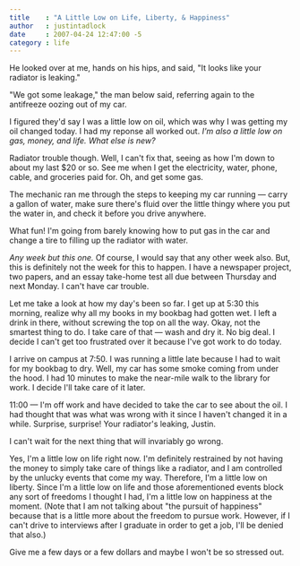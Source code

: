 ```yaml
---
title    : "A Little Low on Life, Liberty, & Happiness"
author   : justintadlock
date     : 2007-04-24 12:47:00 -5
category : life
---
```


He looked over at me, hands on his hips, and said, "It looks like your radiator is leaking."

"We got some leakage," the man below said, referring again to the antifreeze oozing out of my car.

I figured they'd say I was a little low on oil, which was why I was getting my oil changed today.  I had my reponse all worked out.  <em> I'm also a little low on gas, money, and life.  What else is new?</em>

Radiator trouble though.  Well, I can't fix that, seeing as how I'm down to about my last $20 or so.  See me when I get the electricity, water, phone, cable, and groceries paid for.  Oh, and get some gas.

The mechanic ran me through the steps to keeping my car running &mdash; carry a gallon of water, make sure there's fluid over the little thingy where you put the water in, and check it before you drive anywhere.

What fun!  I'm going from barely knowing how to put gas in the car and change a tire to filling up the radiator with water.

<em>Any week but this one.</em>  Of course, I would say that any other week also.  But, this is definitely not the week for this to happen.  I have a newspaper project, two papers, and an essay take-home test all due between Thursday and next Monday.  I can't have car trouble.

Let me take a look at how my day's been so far.  I get up at 5:30 this morning, realize why all my books in my bookbag had gotten wet.  I left a drink in there, without screwing the top on all the way.  Okay, not the smartest thing to do.  I take care of that &mdash; wash and dry it.  No big deal.  I decide I can't get too frustrated over it because I've got work to do today.

I arrive on campus at 7:50.  I was running a little late because I had to wait for my bookbag to dry.  Well, my car has some smoke coming from under the hood.  I had 10 minutes to make the near-mile walk to the library for work.  I decide I'll take care of it later.

11:00 &mdash; I'm off work and have decided to take the car to see about the oil.  I had thought that was what was wrong with it since I haven't changed it in a while.  Surprise, surprise!  Your radiator's leaking, Justin.

I can't wait for the next thing that will invariably go wrong.

Yes, I'm a little low on life right now.  I'm definitely restrained by not having the money to simply take care of things like a radiator, and I am controlled by the unlucky events that come my way.  Therefore, I'm a little low on liberty.  Since I'm a little low on life and those aforementioned events block any sort of freedoms I thought I had, I'm a little low on happiness at the moment.  (Note that I am not talking about "the pursuit of happiness" because that is a little more about the freedom to pursue work.  However, if I can't drive to interviews after I graduate in order to get a job, I'll be denied that also.)

Give me a few days or a few dollars and maybe I won't be so stressed out.
